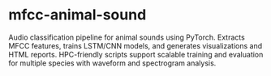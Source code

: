 # mfcc-animal-sound
Audio classification pipeline for animal sounds using PyTorch. Extracts MFCC features, trains LSTM/CNN models, and generates visualizations and HTML reports. HPC-friendly scripts support scalable training and evaluation for multiple species with waveform and spectrogram analysis.
